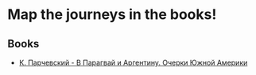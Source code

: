 # Map the journeys in the books!

## Books

* [К. Парчевский - В Парагвай и Аргентину. Очерки Южной Америки](parchevsky_paraguay.json)
